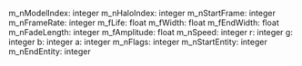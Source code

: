 m_nModelIndex: integer
m_nHaloIndex: integer
m_nStartFrame: integer
m_nFrameRate: integer
m_fLife: float
m_fWidth: float
m_fEndWidth: float
m_nFadeLength: integer
m_fAmplitude: float
m_nSpeed: integer
r: integer
g: integer
b: integer
a: integer
m_nFlags: integer
m_nStartEntity: integer
m_nEndEntity: integer
